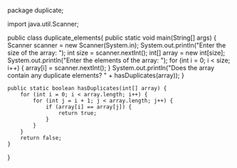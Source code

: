 package duplicate;

import java.util.Scanner;

public class duplicate_elements{
    public static void main(String[] args) {
        Scanner scanner = new Scanner(System.in);
        System.out.println("Enter the size of the array: ");
        int size = scanner.nextInt();
        int[] array = new int[size];
        System.out.println("Enter the elements of the array: ");
        for (int i = 0; i < size; i++) {
            array[i] = scanner.nextInt();
        }
        System.out.println("Does the array contain any duplicate elements? " + hasDuplicates(array));
    }

    public static boolean hasDuplicates(int[] array) {
        for (int i = 0; i < array.length; i++) {
            for (int j = i + 1; j < array.length; j++) {
                if (array[i] == array[j]) {
                    return true;
                }
            }
        }
        return false;
    }
}
